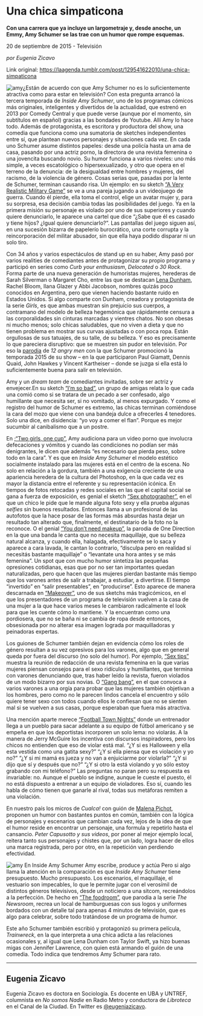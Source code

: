 # Una chica simpaticona

**Con una carrera que ya incluye un largometraje y, desde anoche, un Emmy, Amy Schumer se las trae con un humor que rompe esquemas.**

20 de septiembre de 2015 - Televisión

_por Eugenia Zicavo_

Link original: https://laagenda.tumblr.com/post/129541622010/una-chica-simpaticona

![amy](https://64.media.tumblr.com/2a4b76f6f678bc30b2906bbda1217d04/tumblr_inline_pjzvp3TCOl1t6q87u_500.jpg)¿Están de acuerdo con que Amy Schumer no es lo suficientemente atractiva como para estar en televisión? Con esta pregunta arrancó la tercera temporada de *Inside Amy Schumer*, uno de los programas cómicos más originales, inteligentes y divertidos de la actualidad, que estrenó en 2013 por Comedy Central y que puede verse (aunque por el momento, sin subtítulos en español) gracias a las bondades de Youtube. Allí Amy lo hace todo. Además de protagonista, es escritora y productora del show, una comedia que funciona como una sumatoria de sketches independientes entre sí, que plantean nuevos personajes y situaciones cada vez. En cada uno Schumer asume distintos papeles: desde una policía hasta un ama de casa, pasando por una actriz porno, la directora de una revista femenina o una jovencita buscando novio. Su humor funciona a varios niveles: uno más simple, a veces escatológico o hipersexualizado, y otro que opera en el terreno de la denuncia: de la desigualdad entre hombres y mujeres, del racismo, de la violencia de género. Cosas serias que, pasadas por la lente de Schumer, terminan causando risa. Un ejemplo: en su sketch [“A Very Realistic Military Game”](https://www.youtube.com/watch?v=BXGJGuH59qw) se ve a una pareja jugando a un videojuego de guerra. Cuando él pierde, ella toma el control, elige un avatar mujer y, para su sorpresa, esa decisión cambia todas las posibilidades del juego. Ya en la primera misión su personaje es violado por uno de sus superiores y cuando quiere denunciarlo, le aparece una cartel que dice “¿Sabe que él es casado y tiene hijos? ¿Igual quiere denunciarlo?”. Las pantallas del juego siguen así, en una sucesión bizarra de papelerío burocrático, una corte corrupta y la reincorporación del militar abusador, sin que ella haya podido disparar ni un solo tiro.


Con 34 años y varios espectáculos de stand up en su haber, Amy pasó por varios realities de comediantes antes de protagonizar su propio programa y participó en series como *Curb your enthusiasm*, *Delocated* o *30 Rock*. Forma parte de una nueva generación de humoristas mujeres, herederas de Sarah Silverman o Margaret Cho, entre las que se destacan [Lena Dunham](http://laagenda.buenosaires.gob.ar/post/109267824125/le%C3%B1a-dunham), Rachel Bloom, Ilana Glazer y Abbi Jacobson, nombres quizás poco conocidos en Argentina, pero que vienen haciendo bastante ruido en Estados Unidos. Si algo comparte con Dunham, creadora y protagonista de la serie *Girls*, es que ambas muestran sin prejuicio sus cuerpos, a contramano del modelo de belleza hegemónica que rápidamente censura a las corporalidades sin cinturas marcadas y vientres chatos. No son obesas ni mucho menos; solo chicas saludables, que no viven a dieta y que no tienen problema en mostrar sus curvas ajustadas o con poca ropa. Están orgullosas de sus tatuajes, de su talle, de su belleza. Y eso es precisamente lo que pareciera disruptivo: que se muestren sin pudor en televisión. Por eso la [parodia](https://www.youtube.com/watch?v=96LgRmOF9_o) de *12 angry men* con la que Schumer promocionó la temporada 2015 de su show – en la que participaron Paul Giamatt, Dennis Quaid, John Hawkes y Vincent Kartheiser – donde se juzga si ella está lo suficientemente buena para salir en televisión. 


Amy y un *dream team* de comediantes invitadas, sobre ser actriz y envejecer.En su sketch  [“I’m so bad”](https://www.youtube.com/watch?v=HGXnlFLC0Ck%E2%80%9D), un grupo de amigas relata lo que cada una comió como si se tratara de un pecado a ser confesado, algo humillante que necesita ser, si no vomitado, al menos expurgado. Y como el registro del humor de Schumer es extremo, las chicas terminan comiéndose la cara del mozo que viene con una bandeja dulce a ofrecerles 4 tenedores. Solo una dice, en disidencia: “yo voy a comer el flan”. Porque es mejor sucumbir al canibalismo que a un postre. 


En [;“Two girls, one cup”](https://www.youtube.com/watch?v=GNJhwtx4AJc%E2%80%9D), Amy audiciona para un video porno que involucra defecaciones y vómitos y cuando las condiciones no podían ser más denigrantes, le dicen que además “es necesario que pierda peso, sobre todo en la cara”. Y es que en *Inside Amy Schumer* el modelo estético socialmente instalado para las mujeres está en el centro de la escena. No solo en relación a la gordura, también a una exigencia creciente de una apariencia heredera de la cultura del Photoshop, en la que cada vez es mayor la distancia entre el referente y su representación icónica. En tiempos de fotos retocadas y redes sociales en las que el capital social se gana a fuerza de exposición, es genial el sketch  [“Sex photographer”](https://www.youtube.com/watch?v=PQMMOvD1Bp8%E2%80%9C), en el que un chico le pide que le mande alguna foto sexy y ella prueba algunas *selfies* sin buenos resultados. Entonces llama a un profesional de las autofotos que la hace posar de las formas más absurdas hasta dejar un resultado tan alterado que, finalmente, el destinatario de la foto no la reconoce. O el genial [“You don’t need makeup”](https://www.youtube.com/watch?v=fyeTJVU4wVo%E2%80%9C), la parodia de One Direction en la que una banda le canta que no necesita maquillaje, que su belleza natural alcanza, y cuando ella, halagada, efectivamente se lo saca y aparece a cara lavada, le cantan lo contrario, “disculpa pero en realidad sí necesitás bastante maquillaje” o “levantate una hora antes y se más femenina”. Un spot que con mucho humor sintetiza las pequeñas opresiones cotidianas, esas que por no ser tan importantes quedan naturalizadas, pero que hacen que las mujeres pierdan bastante más tiempo que los varones antes de salir a trabajar, a estudiar, a divertirse. El tiempo “invertido” en “salir presentables”, en “producirse”. Esto aparece de manera descarnada en  [“Makeover”](https://www.youtube.com/watch?v=kIixfCx8t54%E2%80%9C), uno de sus sketchs más tragicómicos, en el que los presentadores de un programa de televisión vuelven a la casa de una mujer a la que hace varios meses le cambiaron radicalmente el look para que les cuente cómo lo mantiene. Y la encuentran como una pordiosera, que no se baña ni se cambia de ropa desde entonces, obsesionada por no alterar esa imagen lograda por maquilladoras y peinadoras expertas. 


Los guiones de Schumer también dejan en evidencia cómo los roles de género resultan a su vez opresivos para los varones, algo que en general queda por fuera del discurso (no solo del humor). Por ejemplo, [“Sex tips”](https://www.youtube.com/watch?v=7TXHSwMzS8s) muestra la reunión de redacción de una revista femenina en la que varias mujeres piensan consejos para el sexo ridículos y humillantes, que termina con varones denunciando que, tras haber leído la revista, fueron violados de un modo bizarro por sus novias. O [“Gang bang”](https://www.youtube.com/watch?v=8_qcgcgwznM%E2%80%9D), en el que convoca a varios varones a una orgía para probar que las mujeres también objetivan a los hombres, pero como no le parecen lindos cancela el encuentro y sólo quiere tener sexo con todos cuando ellos le confiesan que no se sienten mal si se vuelven a sus casas, porque esperaban que fuera más atractiva. 


Una mención aparte merece [“Football Town Nights”](https://www.youtube.com/watch?v=TM2RUVnTlvs) donde un entrenador llega a un pueblo para sacar adelante a su equipo de fútbol americano y se empeña en que los deportistas incorporen un solo lema: no violarás. A la manera de Jerry McGuire los incentiva con discursos inspiradores, pero los chicos no entienden que eso de violar está mal. “¿Y si es Halloween y ella esta vestida como una gatita sexy?” “¿Y si ella piensa que es violación y yo no?” “¿Y si mi mamá es jueza y no van a enjuiciarme por violarla?” “¿Y si dijo que sí y después que no?” “¿Y si otro la está violando y yo sólo estoy grabando con mi teléfono?” Las preguntas no paran pero su respuesta es invariable: no. Aunque el pueblo se indigne, aunque le cueste el puesto, él no está dispuesto a entrenar a un equipo de violadores. Eso sí, cuando les habla de cómo tienen que ganarle al rival, todas sus metáforas remiten a una violación.


En nuestro país los micros de *Cualca!* con guión de [Malena Pichot](http://laagenda.buenosaires.gob.ar/post/117140183320/je-suis-malena), proponen un humor con bastantes puntos en común, también con la lógica de personajes y escenarios que cambian cada vez, lejos de la idea de que el humor reside en encontrar un personaje, una formula y repetirlo hasta el cansancio. *Peter Capusotto y sus videos*, por poner al mejor ejemplo local, reitera tanto sus personajes y chistes que, por un lado, logra hacer de ellos una marca registrada, pero por otro, en la repetición van perdiendo efectividad. 


![amy](https://64.media.tumblr.com/1f17bb991d7016c1e22442e6a0395039/tumblr_inline_pjzvp4TPVb1t6q87u_500.jpg) En Inside Amy Schumer Amy escribe, produce y actúa Pero si algo llama la atención en la comparación es que *Inside Amy Schumer* tiene presupuesto. Mucho presupuesto. Los escenarios, el maquillaje, el vestuario son impecables, lo que le permite jugar con el verosímil de distintos géneros televisivos, desde un noticiero a una sitcom, recreándolos a la perfección. De hecho en [“The foodroom”](https://www.youtube.com/watch?v=lDk5wDBR3hA%E2%80%9D), que parodia a la serie *The Newsroom*, recrea un local de hamburguesas con sus logos y uniformes bordados con un detalle tal para apenas 4 minutos de televisión, que es algo para celebrar, sobre todo tratándose de un programa de humor.


Este año Schumer también escribió y protagonizó su primera película, *Trainwreck*, en la que interpreta a una chica adicta a las relaciones ocasionales y, al igual que Lena Dunham con Taylor Swift, ya hizo buenas migas con Jennifer Lawrence, con quien está armando el guión de una comedia. Todo indica que tendremos Amy Schumer para rato. 


  




---

Eugenia Zicavo
--------------

Eugenia Zicavo es doctora en Sociología. Es docente en UBA y UNTREF, columnista en *No somos Nadie* en Radio Metro y conductora de *Libroteca* en el Canal de la Ciudad. En Twitter es [@eugeniazicavo](https://twitter.com/eugeniazicavo).

